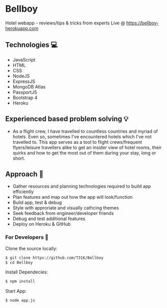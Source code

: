 # Bellboy
Hotel webapp - reviews/tips &amp; tricks from experts
Live @ https://bellboy-herokuapp.com



## Technologies :computer:
- JavaScript
- HTML
- CSS
- NodeJS
- ExpressJS
- MongoDB Atlas
- PassportJS
- Bootstrap 4
- Heroku

## Experienced based problem solving :bulb:
- As a flight crew, I have travelled to countless countries and myriad of hotels. Even so, sometimes I've encountered hotels which I've not travelled to.
This app serves as a tool to flight crews/frequent flyers/leisure travellers alike to get an insider view of hotel rooms, their quirks and how to get the
most out of them during your stay, long or short.


## Approach :page_facing_up:
- Gather resources and planning technologies required to build app efficiently
- Plan features and map out how the app will look/function
- Build app, test & debug
- Style with approriate and visually cathcing themes
- Seek feedback from engineer/developer friends 
- Debug and test additional features
- Deploy on Heroku & GitHub


### For Developers :wrench:
Clone the source locally:
```sh
$ git clone https://github.com/T31K/Bellboy
$ cd Bellboy
```
Install Dependecies:
```sh
$ npm install
```

Start App:
```sh
$ node app.js
```
